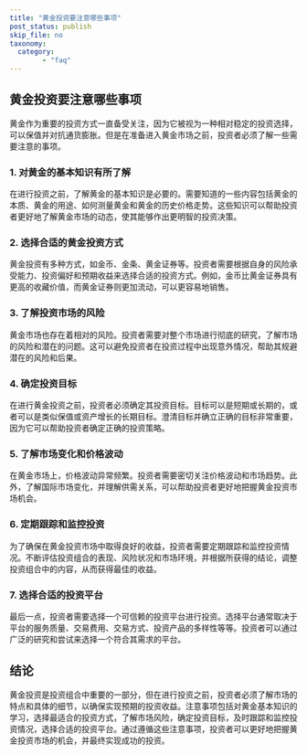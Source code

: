 ```yaml
---
title: "黄金投资要注意哪些事项"
post_status: publish
skip_file: no
taxonomy:
  category:
        - "faq"
---
```


## 黄金投资要注意哪些事项

黄金作为重要的投资方式一直备受关注，因为它被视为一种相对稳定的投资选择，可以保值并对抗通货膨胀。但是在准备进入黄金市场之前，投资者必须了解一些需要注意的事项。

### 1. 对黄金的基本知识有所了解

在进行投资之前，了解黄金的基本知识是必要的。需要知道的一些内容包括黄金的本质、黄金的用途、如何测量黄金和黄金的历史价格走势。这些知识可以帮助投资者更好地了解黄金市场的动态，使其能够作出更明智的投资决策。

### 2. 选择合适的黄金投资方式

黄金投资有多种方式，如金币、金条、黄金证券等。投资者需要根据自身的风险承受能力、投资偏好和预期收益来选择合适的投资方式。例如，金币比黄金证券具有更高的收藏价值，而黄金证券则更加流动，可以更容易地销售。

### 3. 了解投资市场的风险

黄金市场也存在着相对的风险。投资者需要对整个市场进行彻底的研究，了解市场的风险和潜在的问题。这可以避免投资者在投资过程中出现意外情况，帮助其规避潜在的风险和后果。

### 4. 确定投资目标

在进行黄金投资之前，投资者必须确定其投资目标。目标可以是短期或长期的，或者可以是类似保值或资产增长的长期目标。澄清目标并确立正确的目标非常重要，因为它可以帮助投资者确定正确的投资策略。

### 5. 了解市场变化和价格波动

在黄金市场上，价格波动异常频繁。投资者需要密切关注价格波动和市场趋势。此外，了解国际市场变化，并理解供需关系，可以帮助投资者更好地把握黄金投资市场机会。

### 6. 定期跟踪和监控投资

为了确保在黄金投资市场中取得良好的收益，投资者需要定期跟踪和监控投资情况。不断评估投资组合的表现、风险状况和市场环境，并根据所获得的结论，调整投资组合中的内容，从而获得最佳的收益。

### 7. 选择合适的投资平台

最后一点，投资者需要选择一个可信赖的投资平台进行投资。选择平台通常取决于平台的服务质量、交易费用、交易方式、投资产品的多样性等等。投资者可以通过广泛的研究和尝试来选择一个符合其需求的平台。

## 结论

黄金投资是投资组合中重要的一部分，但在进行投资之前，投资者必须了解市场的特点和具体的细节，以确保实现预期的投资收益。注意事项包括对黄金基本知识的学习，选择最适合的投资方式，了解市场风险，确定投资目标，及时跟踪和监控投资情况，选择合适的投资平台。通过遵循这些注意事项，投资者可以更好地把握黄金投资市场的机会，并最终实现成功的投资。
